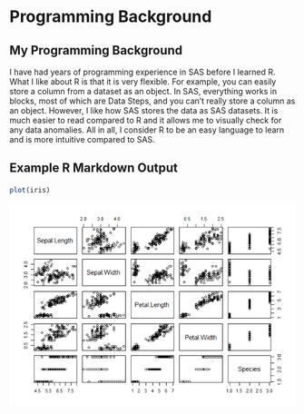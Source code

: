 Programming Background
================

## My Programming Background

I have had years of programming experience in SAS before I learned R.
What I like about R is that it is very flexible. For example, you can
easily store a column from a dataset as an object. In SAS, everything
works in blocks, most of which are Data Steps, and you can’t really
store a column as an object. However, I like how SAS stores the data as
SAS datasets. It is much easier to read compared to R and it allows me
to visually check for any data anomalies. All in all, I consider R to be
an easy language to learn and is more intuitive compared to SAS.

## Example R Markdown Output

``` r
plot(iris)
```

![](../images/unnamed-chunk-2-1.png)<!-- -->
